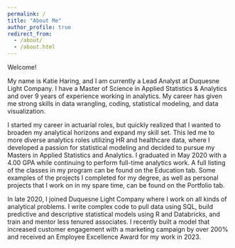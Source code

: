 ```yaml
---
permalink: /
title: "About Me"
author_profile: true
redirect_from: 
  - /about/
  - /about.html
---
```

Welcome!
 
My name is Katie Haring, and I am currently a Lead Analyst at Duquesne Light Company. I have a Master of Science in Applied Statistics & Analytics and over 9 years of experience working in analytics. My career has given me strong skills in data wrangling, coding, statistical modeling, and data visualization. 

I started my career in actuarial roles, but quickly realized that I wanted to broaden my analytical horizons and expand my skill set. This led me to more diverse analytics roles utilizing HR and healthcare data, where I developed a passion for statistical modeling and decided to pursue my Masters in Applied Statistics and Analytics. I graduated in May 2020 with a 4.00 GPA while continuing to perform full-time analytics work. A full listing of the classes in my program can be found on the Education tab. Some examples of the projects I completed for my degree, as well as personal projects that I work on in my spare time, can be found on the Portfolio tab.

In late 2020, I joined Duquesne Light Company where I work on all kinds of analytical problems. I write complex code to pull data using SQL, build predictive and descriptive statistical models using R and Databricks, and train and mentor less tenured associates. I recently built a model that increased customer engagement with a marketing campaign by over 200% and received an Employee Excellence Award for my work in 2023. 

